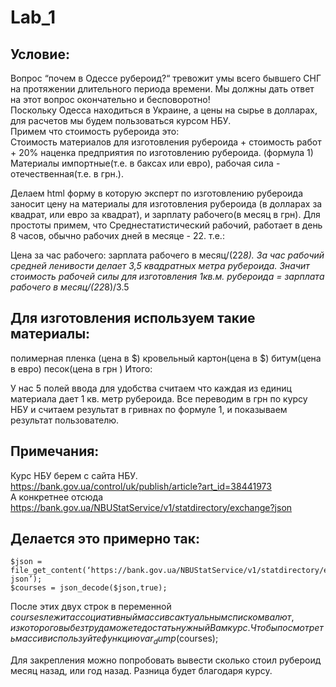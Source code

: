 # Lab_1
## **Условие:** 
Вопрос “почем в Одессе рубероид?“ тревожит умы всего бывшего СНГ на протяжении длительного периода времени. Мы должны дать ответ на этот вопрос окончательно и бесповоротно!  
Поскольку Одесса находиться в Украине, а цены на сырье в долларах, для расчетов мы будем пользоваться курсом НБУ.   
Примем что стоимость рубероида это:  
Стоимость материалов для изготовления рубероида + стоимость работ + 20% наценка предприятия по изготовлению рубероида. (формула 1)  
Материалы импортные(т.е. в баксах или евро), рабочая сила - отечественная(т.е. в грн.).  

Делаем html форму в которую эксперт по изготовлению рубероида заносит цену на материалы для изготовления рубероида (в долларах за квадрат, или евро за квадрат), и зарплату рабочего(в месяц в грн). Для простоты примем, что Среднестатистический рабочий, работает в день 8 часов, обычно рабочих дней в месяце  - 22. т.е.:  

Цена за час рабочего: зарплата рабочего в месяц/(22*8).
За час рабочий средней ленивости делает 3,5 квадратных метра рубероида. Значит стоимость рабочей силы для изготовления 1кв.м. рубероида = зарплата рабочего в месяц/(22*8)/3.5  

## **Для изготовления используем такие материалы:**  

  полимерная пленка (цена в $)
  кровельный картон(цена в $)
  битум(цена в евро)
  песок(цена в грн )
  Итого:  

У нас 5 полей ввода для удобства считаем что каждая из единиц материала дает 1 кв. метр рубероида. Все переводим в  грн по курсу НБУ и считаем результат в гривнах по формуле 1, и показываем результат пользователю.  

## **Примечания:**
Курс НБУ берем с сайта НБУ. https://bank.gov.ua/control/uk/publish/article?art_id=38441973  
А конкретнее отсюда https://bank.gov.ua/NBUStatService/v1/statdirectory/exchange?json  

## **Делается это примерно так:**  
```
$json = file_get_content(‘https://bank.gov.ua/NBUStatService/v1/statdirectory/exchange?json’);
$courses = json_decode($json,true);
```
После этих двух строк в переменной $courses лежит ассоциативный массив с актуальным списком валют, из которого вы без труда можете достать нужный Вам курс.   
Чтобы посмотреть массив используйте функцию var_dump($courses);  

Для закрепления можно попробовать вывести сколько стоил рубероид месяц назад, или год назад. Разница будет благодаря курсу.

